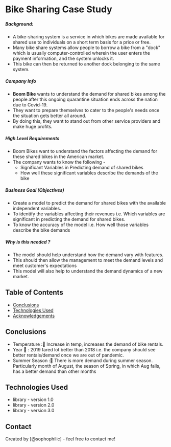 # Bike Sharing Case Study
##### Background:
* A bike-sharing system is a service in which bikes are made available for shared use to individuals on a short term basis for a price or free.
* Many bike share systems allow people to borrow a bike from a "dock" which is usually computer-controlled wherein the user enters the payment information, and the system unlocks it.
* This bike can then be returned to another dock belonging to the same system.

##### Company Info
* __Boom Bike__ wants to understand the demand for shared bikes among the people after this ongoing quarantine situation ends across the nation due to Covid-19.
* They want to prepare themselves to cater to the people's needs once the situation gets better all around.
* By doing this, they want to stand out from other service providers and make huge profits.

##### High Level Requirements
* Boom Bikes want to understand the factors affecting the demand for these shared bikes in the American market.
* The company wants to know the following -
    * Significant Variables in Predicting demand of shared bikes
    * How well these significant variables describe the demands of the bike

##### Business Goal (Objectives)
* Create a model to predict the demand for shared bikes with the available independent variables.
* To identify the variables affecting their revenues i.e. Which variables are significant in predicting the demand for shared bikes.
* To know the accuracy of the model i.e. How well those variables describe the bike demands


##### Why is this needed ?
* The model should help understand how the demand vary with features.
* This should then allow the management to meet the demand levels and meet customer's expectations
* This model will also help to understand the demand dynamics of a new market.


## Table of Contents
* [Conclusions](#conclusions)
* [Technologies Used](#technologies-used)
* [Acknowledgements](#acknowledgements)

<!-- You can include any other section that is pertinent to your problem -->

## Conclusions
- Temperature 	  : Increase in temp, increases the demand of bike rentals.
- Year 		    :  2019 fared lot better than 2018 i.e. the company should see better rentals/demand once we are out of pandemic.
- Summer Season  : There is more demand during summer season. Particularly month of August, the season of Spring, in which Aug falls, has a better demand than other months


<!-- You don't have to answer all the questions - just the ones relevant to your project. -->


## Technologies Used
- library - version 1.0
- library - version 2.0
- library - version 3.0

<!-- As the libraries versions keep on changing, it is recommended to mention the version of library used in this project -->


## Contact
Created by [@sophophilic] - feel free to contact me!


<!-- Optional -->
<!-- ## License -->
<!-- This project is open source and available under the [... License](). -->

<!-- You don't have to include all sections - just the one's relevant to your project -->
